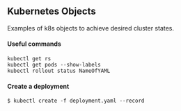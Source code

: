 ## Kubernetes Objects
Examples of k8s objects to achieve desired cluster states.

#### Useful commands
```kubectl get rs``` <br />
```kubectl get pods --show-labels```<br />
```kubectl rollout status NameOfYAML```<br />

#### Create a deployment
```$ kubectl create -f deployment.yaml --record```
